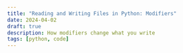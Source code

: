 ```yaml
---
title: "Reading and Writing Files in Python: Modifiers"
date: 2024-04-02
draft: true
description: How modifiers change what you write
tags: [python, code]
---
```


